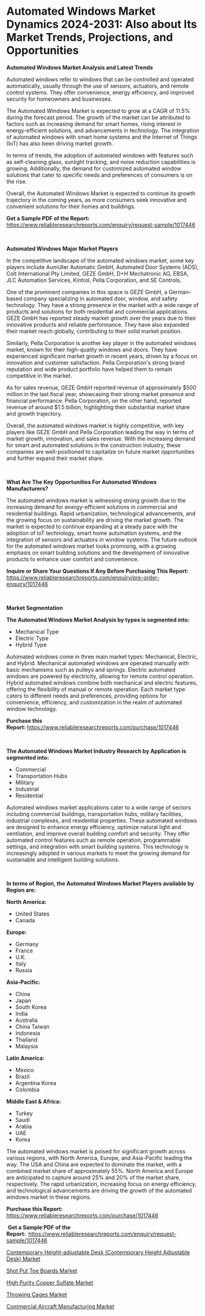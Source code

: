 <p><h1>Automated Windows Market Dynamics 2024-2031: Also about Its Market Trends, Projections, and Opportunities</h1></p><p><strong>Automated Windows Market Analysis and Latest Trends</strong></p>
<p><p>Automated windows refer to windows that can be controlled and operated automatically, usually through the use of sensors, actuators, and remote control systems. They offer convenience, energy efficiency, and improved security for homeowners and businesses.</p><p>The Automated Windows Market is expected to grow at a CAGR of 11.5% during the forecast period. The growth of the market can be attributed to factors such as increasing demand for smart homes, rising interest in energy-efficient solutions, and advancements in technology. The integration of automated windows with smart home systems and the Internet of Things (IoT) has also been driving market growth.</p><p>In terms of trends, the adoption of automated windows with features such as self-cleaning glass, sunlight tracking, and noise reduction capabilities is growing. Additionally, the demand for customized automated window solutions that cater to specific needs and preferences of consumers is on the rise. </p><p>Overall, the Automated Windows Market is expected to continue its growth trajectory in the coming years, as more consumers seek innovative and convenient solutions for their homes and buildings.</p></p>
<p><strong>Get a Sample PDF of the Report:&nbsp;</strong> <a href="https://www.reliableresearchreports.com/enquiry/request-sample/1017446">https://www.reliableresearchreports.com/enquiry/request-sample/1017446</a></p>
<p>&nbsp;</p>
<p><strong>Automated Windows Major Market Players</strong></p>
<p><p>In the competitive landscape of the automated windows market, some key players include Aumüller Automatic GmbH, Automated Door Systems (ADS), Colt International Pty Limited, GEZE GmbH, D+H Mechatronic AG, EBSA, JLC Automation Services, Kintrol, Pella Corporation, and SE Controls.</p><p>One of the prominent companies in this space is GEZE GmbH, a German-based company specializing in automated door, window, and safety technology. They have a strong presence in the market with a wide range of products and solutions for both residential and commercial applications. GEZE GmbH has reported steady market growth over the years due to their innovative products and reliable performance. They have also expanded their market reach globally, contributing to their solid market position.</p><p>Similarly, Pella Corporation is another key player in the automated windows market, known for their high-quality windows and doors. They have experienced significant market growth in recent years, driven by a focus on innovation and customer satisfaction. Pella Corporation's strong brand reputation and wide product portfolio have helped them to remain competitive in the market.</p><p>As for sales revenue, GEZE GmbH reported revenue of approximately $500 million in the last fiscal year, showcasing their strong market presence and financial performance. Pella Corporation, on the other hand, reported revenue of around $1.5 billion, highlighting their substantial market share and growth trajectory.</p><p>Overall, the automated windows market is highly competitive, with key players like GEZE GmbH and Pella Corporation leading the way in terms of market growth, innovation, and sales revenue. With the increasing demand for smart and automated solutions in the construction industry, these companies are well-positioned to capitalize on future market opportunities and further expand their market share.</p></p>
<p>&nbsp;</p>
<p><strong>What Are The Key Opportunities For Automated Windows Manufacturers?</strong></p>
<p><p>The automated windows market is witnessing strong growth due to the increasing demand for energy-efficient solutions in commercial and residential buildings. Rapid urbanization, technological advancements, and the growing focus on sustainability are driving the market growth. The market is expected to continue expanding at a steady pace with the adoption of IoT technology, smart home automation systems, and the integration of sensors and actuators in window systems. The future outlook for the automated windows market looks promising, with a growing emphasis on smart building solutions and the development of innovative products to enhance user comfort and convenience.</p></p>
<p><strong>Inquire or Share Your Questions If Any Before Purchasing This Report:</strong> <a href="https://www.reliableresearchreports.com/enquiry/pre-order-enquiry/1017446">https://www.reliableresearchreports.com/enquiry/pre-order-enquiry/1017446</a></p>
<p>&nbsp;</p>
<p><strong>Market Segmentation</strong></p>
<p><strong>The Automated Windows Market Analysis by types is segmented into:</strong></p>
<p><ul><li>Mechanical Type</li><li>Electric Type</li><li>Hybrid Type</li></ul></p>
<p><p>Automated windows come in three main market types: Mechanical, Electric, and Hybrid. Mechanical automated windows are operated manually with basic mechanisms such as pulleys and springs. Electric automated windows are powered by electricity, allowing for remote control operation. Hybrid automated windows combine both mechanical and electric features, offering the flexibility of manual or remote operation. Each market type caters to different needs and preferences, providing options for convenience, efficiency, and customization in the realm of automated window technology.</p></p>
<p><strong>Purchase this Report:&nbsp;</strong><a href="https://www.reliableresearchreports.com/purchase/1017446">https://www.reliableresearchreports.com/purchase/1017446</a></p>
<p>&nbsp;</p>
<p><strong>The Automated Windows Market Industry Research by Application is segmented into:</strong></p>
<p><ul><li>Commercial</li><li>Transportation Hubs</li><li>Military</li><li>Industrial</li><li>Residential</li></ul></p>
<p><p>Automated windows market applications cater to a wide range of sectors including commercial buildings, transportation hubs, military facilities, industrial complexes, and residential properties. These automated windows are designed to enhance energy efficiency, optimize natural light and ventilation, and improve overall building comfort and security. They offer automated control features such as remote operation, programmable settings, and integration with smart building systems. This technology is increasingly adopted in various markets to meet the growing demand for sustainable and intelligent building solutions.</p></p>
<p>&nbsp;</p>
<p><strong>In terms of Region, the Automated Windows Market Players available by Region are:</strong></p>
<p>
    <p> <strong> North America: </strong>
        <ul>
            <li>United States</li>
            <li>Canada</li>
        </ul>
        </p> 
    <p> <strong> Europe: </strong>
        <ul>
            <li>Germany</li>
            <li>France</li>
            <li>U.K.</li>
            <li>Italy</li>
            <li>Russia</li>
        </ul>
        </p> 
    <p> <strong> Asia-Pacific: </strong>
        <ul>
            <li>China</li>
            <li>Japan</li>
            <li>South Korea</li>
            <li>India</li>
            <li>Australia</li>
            <li>China Taiwan</li>
            <li>Indonesia</li>
            <li>Thailand</li>
            <li>Malaysia</li>
        </ul>
        </p> 
    <p> <strong> Latin America: </strong>
        <ul>
            <li>Mexico</li>
            <li>Brazil</li>
            <li>Argentina Korea</li>
            <li>Colombia</li>
        </ul>
        </p> 
    <p> <strong> Middle East & Africa: </strong>
        <ul>
            <li>Turkey</li>
            <li>Saudi</li>
            <li>Arabia</li>
            <li>UAE</li>
            <li>Korea</li>
        </ul>
    </p>
    </p>
<p><p>The automated windows market is poised for significant growth across various regions, with North America, Europe, and Asia-Pacific leading the way. The USA and China are expected to dominate the market, with a combined market share of approximately 55%. North America and Europe are anticipated to capture around 25% and 20% of the market share, respectively. The rapid urbanization, increasing focus on energy efficiency, and technological advancements are driving the growth of the automated windows market in these regions.</p></p>
<p><strong>Purchase this Report: </strong><a href="https://www.reliableresearchreports.com/purchase/1017446">https://www.reliableresearchreports.com/purchase/1017446</a></p>
<p>&nbsp;<strong>Get a Sample PDF of the Report:&nbsp;&nbsp;</strong><a href="https://www.reliableresearchreports.com/enquiry/request-sample/1017446">https://www.reliableresearchreports.com/enquiry/request-sample/1017446</a></p>
<p><strong></strong></p>
<p><p><a href="https://github.com/wusalecollins540tpqoz/Market-Research-Report-List-1/blob/main/contemporary-height-adjustable-desk-contemporary-height-adjustable-desk-market.md">Contemporary Height-adjustable Desk (Contemporary Height Adjustable Desk) Market</a></p><p><a href="https://medium.com/@bradomar67436/shot-put-toe-boards-market-trends-forecast-and-competitive-analysis-to-2031-d404c977557b">Shot Put Toe Boards Market</a></p><p><a href="https://github.com/pjcfca/Market-Research-Report-List-1/blob/main/high-purity-copper-sulfate-market.md">High Purity Copper Sulfate Market</a></p><p><a href="https://medium.com/@bradomar67436/throwing-cages-market-analysis-and-sze-forecasted-for-period-from-2024-to-2031-de9e4e0fdcec">Throwing Cages Market</a></p><p><a href="https://medium.com/@elizabethalexander97/commercial-aircraft-manufacturing-market-research-report-its-history-and-forecast-2024-to-2031-531fa217258f">Commercial Aircraft Manufacturing Market</a></p></p>